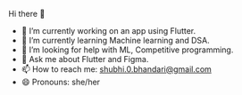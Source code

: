 Hi there 👋
- 🔭 I’m currently working on an app using Flutter.
- 🌱 I’m currently learning Machine learning and DSA.
- 🤔 I’m looking for help with ML, Competitive programming.
- 💬 Ask me about Flutter and Figma.
- 📫 How to reach me:  [shubhi.0.bhandari@gmail.com](mailto:shubhi.0.bhandari@gmail.com)
- 😄 Pronouns: she/her


